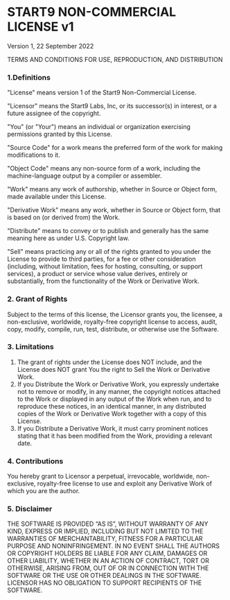 # START9 NON-COMMERCIAL LICENSE v1
Version 1, 22 September 2022

TERMS AND CONDITIONS FOR USE, REPRODUCTION, AND DISTRIBUTION

### 1.Definitions

"License" means version 1 of the Start9 Non-Commercial License.

"Licensor" means the Start9 Labs, Inc, or its successor(s) in interest, or a future assignee of the copyright.

"You" (or "Your") means an individual or organization exercising permissions granted by this License.

"Source Code" for a work means the preferred form of the work for making modifications to it.

"Object Code" means any non-source form of a work, including the machine-language output by a compiler or assembler.

"Work" means any work of authorship, whether in Source or Object form, made available under this License.

"Derivative Work" means any work, whether in Source or Object form, that is based on (or derived from) the Work.

"Distribute" means to convey or to publish and generally has the same meaning here as under U.S. Copyright law.

"Sell" means practicing any or all of the rights granted to you under the License to provide to third parties, for a fee or other consideration (including, without limitation, fees for hosting, consulting, or support services), a product or service whose value derives, entirely or substantially, from the functionality of the Work or Derivative Work.

### 2. Grant of Rights

Subject to the terms of this license, the Licensor grants you, the licensee, a non-exclusive, worldwide, royalty-free copyright license to access, audit, copy, modify, compile, run, test, distribute, or otherwise use the Software.

### 3. Limitations

1. The grant of rights under the License does NOT include, and the License does NOT grant You the right to Sell the Work or Derivative Work.
2. If you Distribute the Work or Derivative Work, you expressly undertake not to remove or modify, in any manner, the copyright notices attached to the Work or displayed in any output of the Work when run, and to reproduce these notices, in an identical manner, in any distributed copies of the Work or Derivative Work together with a copy of this License.
3. If you Distribute a Derivative Work, it must carry prominent notices stating that it has been modified from the Work, providing a relevant date.

### 4. Contributions

You hereby grant to Licensor a perpetual, irrevocable, worldwide, non-exclusive, royalty-free license to use and exploit any Derivative Work of which you are the author.

### 5. Disclaimer

THE SOFTWARE IS PROVIDED “AS IS”, WITHOUT WARRANTY OF ANY KIND, EXPRESS OR IMPLIED, INCLUDING BUT NOT LIMITED TO THE WARRANTIES OF MERCHANTABILITY, FITNESS FOR A PARTICULAR PURPOSE AND NONINFRINGEMENT. IN NO EVENT SHALL THE AUTHORS OR COPYRIGHT HOLDERS BE LIABLE FOR ANY CLAIM, DAMAGES OR OTHER LIABILITY, WHETHER IN AN ACTION OF CONTRACT, TORT OR OTHERWISE, ARISING FROM, OUT OF OR IN CONNECTION WITH THE SOFTWARE OR THE USE OR OTHER DEALINGS IN THE SOFTWARE. LICENSOR HAS NO OBLIGATION TO SUPPORT RECIPIENTS OF THE SOFTWARE.
